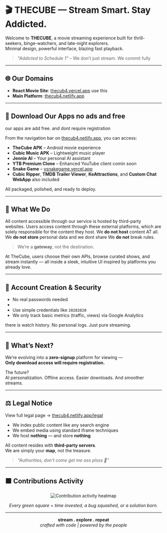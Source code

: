 # 🎬 THECUBE — Stream Smart. Stay Addicted.

Welcome to **THECUBE**, a movie streaming experience built for thrill-seekers, binge-watchers, and late-night explorers.  
Minimal design, powerful interface, blazing fast playback.  
> _"Addicted to Schedule 1"_ – We don’t just stream. We commit fully

---

## 🌐 Our Domains

- **React Movie Site**: [thecub4.vercel.app](https://thecub4.vercel.app)  use this
- **Main Platform**: [thecub4.netlify.app](https://thecub4.netlify.app)

---

## 📲 Download Our Apps no ads and free
our apps are add free. and dont require registration

From the navigation bar on [thecub4.netlify.app](https://thecub4.netlify.app), you can access:

- **TheCube APK** – Android movie experience  
- **Cubic Music APK** – Lightweight music player  
- **Jennie AI** – Your personal AI assistant  
- **YTB Premium Clone** – Enhanced YouTube client comin soon 
- **Snake Game** – [vsnakegame.vercel.app](https://vsnakegame.vercel.app)  
- **Cubic Ripper**, **TMDB Trailer Viewer**, **KeAttractions**, and **Custom Chat WebApp** also included

All packaged, polished, and ready to deploy.

---

## 🎥 What We Do
All content accessible through our service is hosted by third-party websites. Users access content through these external platforms, which are solely responsible for the content they host.
We **do not host** content AT all.  
We **do not store** personal data and we dont share 
We **do not** break rules.

> We’re a **gateway**, not the destination.

At TheCube, users choose their own APIs, browse curated shows, and stream instantly — all inside a sleek, intuitive UI inspired by platforms you already love.

---

## 🔐 Account Creation & Security

- No real passwords needed
- 
- Use simple credentials like `20202020`  
- We only track basic metrics (traffic, views) via Google Analytics

 there is watch history. No personal logs. Just pure streaming.

---

## 🔮 What’s Next?

We’re evolving into a **zero-signup** platform for viewing —  
**Only download access will require registration.**

The future?  
AI personalization. Offline access. Easier downloads. And smoother streams.

---

## ⚖️ Legal Notice

View full legal page → [thecub4.netlify.app/legal](https://thecub4.netlify.app/legal)

- We index public content like any search engine
- We embed media using standard iframe techniques
- We host **nothing** — and store **nothing**

All content resides with **third-party servers**.  
We are simply your **map**, not the treasure.

> _“Authorities, don’t come get me ass plsss 🙏”_

---

## 🟩 Contributions Activity

<p align="center">
  <img src="https://github-readme-activity-graph.vercel.app/graph?username=cybruGhost&theme=react-dark" alt="Contribution activity heatmap">
</p>

<p align="center"><i>Every green square = time invested, a bug squashed, or a solution born.</i></p>

---

<p align="center">
  <b>stream . explore . repeat</b><br/>
  <i>crafted with code | powered by the people</i>
</p>
